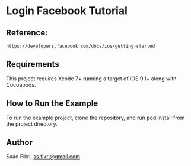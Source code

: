 # Login Facebook Tutorial


## Reference: 

`https://developers.facebook.com/docs/ios/getting-started`

## Requirements

This project requires Xcode 7+ running a target of iOS 9.1+ along with Cocoapods.

## How to Run the Example

To run the example project, clone the repository, and run pod install from the project directory.

## Author

Saad Fikri, ss.fikri@gmail.com



